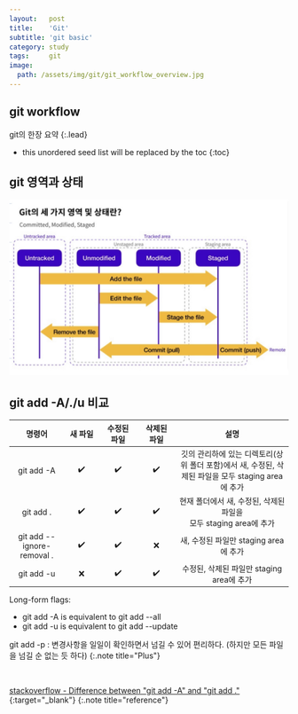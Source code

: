 ```yaml
---
layout:   post
title:    'Git'
subtitle: 'git basic'
category: study
tags:     git
image: 
  path: /assets/img/git/git_workflow_overview.jpg
---
```


## git workflow

git의 한장 요약
{:.lead}

* this unordered seed list will be replaced by the toc
{:toc}

## git 영역과 상태

![git_committed,modified,staged](/assets/img/git/git_committed,modified,staged.jpg)
 


## git add -A/./u 비교


|명령어|새 파일　　|수정된 파일　　|삭제된 파일　　|설명|
|:-----:|:-------:|:----------:|:----------:|:----:|
|git add -A|	✔️|	✔️|	✔️	|깃의 관리하에 있는 디렉토리(상위 폴더 포함)에서 새, 수정된, 삭제된 파일을 모두 staging area에 추가|
|git add .	|✔️	|✔️	|✔️	|현재 폴더에서 새, 수정된, 삭제된 파일을 <br> 모두 staging area에 추가|
|git add --ignore-removal .|	✔️	|✔️|	❌|	새, 수정된 파일만 staging area에 추가|
|git add -u	|❌	|✔️|	✔️	|수정된, 삭제된 파일만 staging area에 추가|

Long-form flags:
* git add -A is equivalent to git add --all
* git add -u is equivalent to git add --update


git add -p : 변경사항을 일일이 확인하면서 넘길 수 있어 편리하다. (하지만 모든 파일을 넘길 순 없는 듯 하다) 
{:.note title="Plus"}



<Br>

[stackoverflow - Difference between "git add -A" and "git add ."](https://stackoverflow.com/questions/572549/difference-between-git-add-a-and-git-add%20){:target="_blank"}
{:.note title="reference"}
